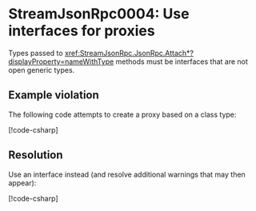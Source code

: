 # StreamJsonRpc0004: Use interfaces for proxies

Types passed to <xref:StreamJsonRpc.JsonRpc.Attach*?displayProperty=nameWithType> methods must be interfaces that are not open generic types.

## Example violation

The following code attempts to create a proxy based on a class type:

[!code-csharp[](../../samples/Analyzers/StreamJsonRpc0004.cs#Violation)]

## Resolution

Use an interface instead (and resolve additional warnings that may then appear):

[!code-csharp[](../../samples/Analyzers/StreamJsonRpc0004.cs#Fix)]
